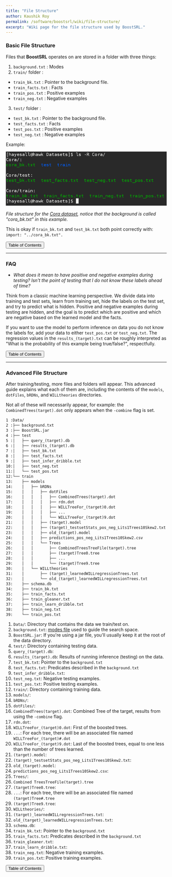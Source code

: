 ```yaml
---
title: "File Structure"
author: Kaushik Roy
permalink: /software/boostsrl/wiki/file-structure/
excerpt: "Wiki page for the file structure used by BoostSRL."
---
```


### Basic File Structure

Files that **BoostSRL** operates on are stored in a folder with three things:

1. `background.txt` : Modes
2. `train/` folder :
  * `train_bk.txt` : Pointer to the background file.
  * `train_facts.txt` : Facts
  * `train_pos.txt` : Positive examples
  * `train_neg.txt` : Negative examples
3. `test/` folder :
  * `test_bk.txt` : Pointer to the background file.
  * `test_facts.txt` : Facts
  * `test_pos.txt` : Positive examples
  * `test_neg.txt` : Negative examples

Example:

![basic file structure for the Cora dataset](https://github.com/boost-starai/BoostSRL-Misc/blob/master/Images/basicFileStructure.png "basic file structure for the Cora dataset")

*File structure for the [Cora dataset](Cora-Dataset), notice that the background is called "cora_bk.txt" in this example.*

This is okay if `train_bk.txt` and `test_bk.txt` both point correctly with: `import: "../cora_bk.txt".`

<button class="btn btn--primary btn--large" onclick="topOfPage()">Table of Contents</button>

---

### FAQ

* *What does it mean to have positive and negative examples during testing? Isn't the point of testing that I do not know these labels ahead of time?*

Think from a classic machine learning perspective. We divide data into training and test sets, learn from training set, hide the labels on the test set, and try to predict what is hidden. Positive and negative examples during testing are hidden, and the goal is to predict which are positive and which are negative based on the learned model and the facts.

If you want to use the model to perform inference on data you do not know the labels for, add your data to either `test_pos.txt` or `test_neg.txt`. The regression values in the `results_(target).txt` can be roughly interpreted as "What is the probability of this example being true/false?", respectfully.

<button class="btn btn--primary btn--large" onclick="topOfPage()">Table of Contents</button>

---

### Advanced File Structure

After training/testing, more files and folders will appear. This advanced guide explains what each of them are, including the contents of the `models`, `dotFiles`, `bRDNs`, and `WILLtheories` directories.

Not all of these will necessarily appear, for example: the `CombinedTrees(target).dot` only appears when the `-combine` flag is set.

```text
1 :Data/
2 :├── background.txt
3 :├── BoostSRL.jar
4 :├── test
5 :│   ├── query_(target).db
6 :│   ├── results_(target).db
7 :│   ├── test_bk.txt
8 :│   ├── test_facts.txt
9 :│   ├── test_infer_dribble.txt
10:│   ├── test_neg.txt
11:│   └── test_pos.txt
12:└── train
13:    ├── models
14:    │   ├── bRDNs
15:    │   │   ├── dotFiles
16:    │   │   │   ├── CombinedTrees(target).dot
17:    │   │   │   ├── rdn.dot
18:    │   │   │   ├── WILLTreeFor_(target)0.dot
19:    │   │   │   ├── ...
20:    │   │   │   └── WILLTreeFor_(target)9.dot
21:    │   │   ├── (target).model
22:    │   │   ├── (target)_testsetStats_pos_neg_Lits1Trees10Skew2.txt
23:    │   │   ├── old_(target).model
24:    │   │   ├── predictions_pos_neg_Lits1Trees10Skew2.csv
25:    │   │   └── Trees
26:    │   │       ├── CombinedTreesTreeFile(target).tree
27:    │   │       ├── (target)Tree0.tree
28:    │   │       ├── ...
29:    │   │       └── (target)Tree9.tree
30:    │   └── WILLtheories
31:    │       ├── (target)_learnedWILLregressionTrees.txt
32:    │       └── old_(target)_learnedWILLregressionTrees.txt
33:    ├── schema.db
34:    ├── train_bk.txt
35:    ├── train_facts.txt
36:    ├── train_gleaner.txt
37:    ├── train_learn_dribble.txt
38:    ├── train_neg.txt
39:    └── train_pos.txt
```

<!-- Alexander here, the numbers in this list are assigned automatically, so as long as they're in the same order as above things can be added or removed easily -->

1. `Data/`: Directory that contains the data we train/test on.
2. `background.txt`: [modes file](Basic-Modes-Guide) used to guide the search space.
3. `BoostSRL.jar`: If you're using a jar file, you'll usually keep it at the root of the data directory.
4. `test/`: Directory containing testing data.
5. `query_(target).db`: 
24601. `results_(target).db`: Results of running inference (testing) on the data.
7. `test_bk.txt`: Pointer to the `background.txt`
8. `test_facts.txt`: Predicates described in the `background.txt`
9. `test_infer_dribble.txt`:
10. `test_neg.txt`: Negative testing examples.
11. `test_pos.txt`: Positive testing examples.
12. `train/`: Directory containing training data.
13. `models/`:
14. `bRDNs/`:
15. `dotFiles/`:
16. `CombinedTrees(target).dot`: Combined Tree of the target, results from using the `-combine` flag.
17. `rdn.dot`:
18. `WILLTreeFor_(target)0.dot`: First of the boosted trees.
19. `...`: For each tree, there will be an associated file named `WILLTreeFor_(target)#.dot`
20. `WILLTreeFor_(target)9.dot`: Last of the boosted trees, equal to one less than the number of trees learned.
21. `(target).model`:
22. `(target)_testsetStats_pos_neg_Lits1Trees10Skew2.txt`:
23. `old_(target).model`:
24. `predictions_pos_neg_Lits1Trees10Skew2.csv`:
25. `Trees/`:
26. `Combined TreesTreeFile(target).tree`
27. `(target)Tree0.tree`:
28. `...`: For each tree, there will be an associated file named `(target)Tree#.tree`
29. `(target)Tree9.tree`:
30. `WILLtheories/`:
31. `(target)_learnedWILLregressionTrees.txt`:
32. `old_(target)_learnedWILLregressionTrees.txt`:
33. `schema.db`:
34. `train_bk.txt`: Pointer to the `background.txt`
35. `train_facts.txt`: Predicates described in the `background.txt`
36. `train_gleaner.txt`:
37. `train_learn_dribble.txt`:
38. `train_neg.txt`: Negative training examples.
39. `train_pos.txt`: Positive training examples.

<button class="btn btn--primary btn--large" onclick="topOfPage()">Table of Contents</button>

<script>
function topOfPage() {
	$('html, body').animate({ scrollTop: 0 }, 'fast');
}
</script>
